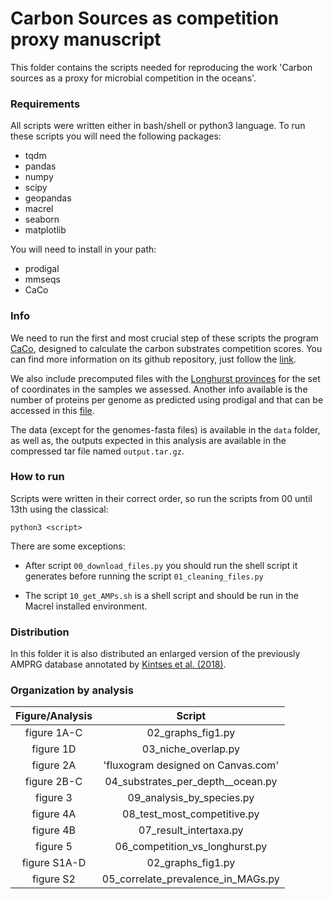 # Carbon Sources as competition proxy manuscript

This folder contains the scripts needed for reproducing the work 'Carbon sources
as a proxy for microbial competition in the oceans'.

### Requirements

All scripts were written either in bash/shell or python3 language.
To run these scripts you will need the following packages:

- tqdm
- pandas
- numpy
- scipy
- geopandas
- macrel
- seaborn
- matplotlib

You will need to install in your path:

- prodigal
- mmseqs
- CaCo

### Info

We need to run the first and most crucial step of these scripts the program
[CaCo](https://github.com/celiosantosjr/CaCo), designed to calculate the carbon
substrates competition scores. You can find more information on its github repository,
just follow the [link](https://github.com/celiosantosjr/CaCo).

We also include precomputed files with the [Longhurst provinces](provinces_output.tsv) for the set of
coordinates in the samples we assessed. Another info available is the number of proteins per
genome as predicted using prodigal and that can be accessed in this [file](protein_per_genome.tsv).

The data (except for the genomes-fasta files) is available in the `data` folder, as well as, the 
outputs expected in this analysis are available in the compressed tar file named `output.tar.gz`.

### How to run

Scripts were written in their correct order, so run the scripts from 00 until 13th 
using the classical:

```
python3 <script>
```

There are some exceptions:

- After script `00_download_files.py` you should run the shell script it generates 
  before running the script `01_cleaning_files.py`

- The script `10_get_AMPs.sh` is a shell script and should be run in the Macrel
  installed environment.

### Distribution

In this folder it is also distributed an enlarged version of the previously
AMPRG database annotated by [Kintses et al. (2018)](https://pubmed.ncbi.nlm.nih.gov/30559406/).

### Organization by analysis

| **Figure/Analysis** | **Script** |
| :---: | :---: | 
| figure 1A-C | 02_graphs_fig1.py |
| figure 1D | 03_niche_overlap.py |
| figure 2A | 'fluxogram designed on Canvas.com' |
| figure 2B-C | 04_substrates_per_depth__ocean.py |
| figure 3 | 09_analysis_by_species.py |
| figure 4A | 08_test_most_competitive.py |
| figure 4B | 07_result_intertaxa.py |
| figure 5 | 06_competition_vs_longhurst.py |
| figure S1A-D | 02_graphs_fig1.py |
| figure S2 | 05_correlate_prevalence_in_MAGs.py |

